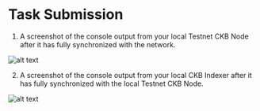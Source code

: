 # Task Submission

1. A screenshot of the console output from your local Testnet CKB Node after it has fully synchronized with the network.
    
![alt text](https://github.com/FeraVasica/GitCoing_Nervos.git/task0/1.png)
    
2. A screenshot of the console output from your local CKB Indexer after it has fully synchronized with the local Testnet CKB Node.

![alt text](https://github.com/FeraVasica/GitCoing_Nervos.git/task0/2.png)